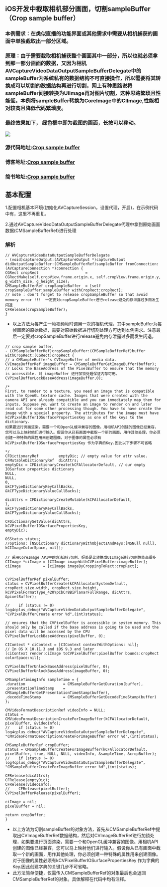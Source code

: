 ## iOS开发中截取相机部分画面，切割sampleBuffer（Crop sample buffer）


### 本例需求：在类似直播的功能界面或其他需求中需要从相机捕获的画面中单独截取出一部分区域。
### 原理：由于需要截取相机捕获整个画面其中一部分，所以也就必须拿到那一部分画面的数据，又因为相机AVCaptureVideoDataOutputSampleBufferDelegate中的sampleBuffer为系统私有的数据结构不可直接操作，所以需要将其转换成可以切割的数据结构再进行切割，网上有种思路说将sampleBuffer间接转换为UIImage再对图片切割，这种思路繁琐且性能低，本例将sampleBuffer转换为CoreImage中的CIImage,性能相对较高且降低代码繁琐度。

### 最终效果如下， 绿色框中即为截图的画面，长按可以移动。
![](https://d26dzxoao6i3hh.cloudfront.net/items/382V1S1q1B370V3t0G2L/C35987EE9EA0C8E00004B4848ACB9213.jpg)

### 源代码地址:[Crop sample buffer]()
### 博客地址:[Crop sample buffer]()
### 简书地址:[Crop sample buffer](http://www.jianshu.com/p/ac79a80f1af2)

## 基本配置
1.配置相机基本环境(初始化AVCaptureSession，设置代理，开启)，在示例代码中有，这里不再重复。

2.通过AVCaptureVideoDataOutputSampleBufferDelegate代理中拿到原始画面数据(CMSampleBufferRef)进行处理

### 解析

```  
// AVCaptureVideoDataOutputSampleBufferDelegate
- (void)captureOutput:(AVCaptureOutput *)captureOutput didOutputSampleBuffer:(CMSampleBufferRef)sampleBuffer fromConnection:(AVCaptureConnection *)connection {
CGRect cropRect                     = CGRectMake(self.cropView.frame.origin.x, self.cropView.frame.origin.y, g_width_size, g_height_size);
CMSampleBufferRef cropSampleBuffer  = [self cropSampleBuffer:sampleBuffer withCropRect:cropRect];
// note : don't forget to release cropSampleBuffer so that avoid memory error !!!  一定要对cropSampleBuffer进行release避免内存泄露过多而发生闪退
CFRelease(cropSampleBuffer);
}

```
- 以上方法为每产生一帧视频帧时调用一次的相机代理，其中sampleBuffer为每帧画面的原始数据，需要对原始数据进行切割处理方可达到本例需求。注意最后一定要对cropSampleBuffer进行release避免内存泄露过多而发生闪退。

```
// crop sample buffer，
- (CMSampleBufferRef)cropSampleBuffer:(CMSampleBufferRef)buffer withCropRect:(CGRect)cropRect {
// a CMSampleBuffer's CVImageBuffer of media data.
CVImageBufferRef imageBuffer = CMSampleBufferGetImageBuffer(buffer);
// Locks the BaseAddress of the PixelBuffer to ensure that the memory is accessible. 对 imageBuffer 进行加锁处理保证内存可用。
CVPixelBufferLockBaseAddress(imageBuffer,0);

/*
First, to render to a texture, you need an image that is compatible with the OpenGL texture cache. Images that were created with the camera API are already compatible and you can immediately map them for inputs. Suppose you want to create an image to render on and later read out for some other processing though. You have to have create the image with a special property. The attributes for the image must have kCVPixelBufferIOSurfacePropertiesKey as one of the keys to the dictionary.
如果要进行页面渲染，需要一个和OpenGL缓冲兼容的图像。用相机API创建的图像已经兼容，您可以马上映射他们进行输入。假设你从已有画面中截取一个新的画面，用作其他处理，你必须创建一种特殊的属性用来创建图像。对于图像的属性必须有kCVPixelBufferIOSurfacePropertiesKey 作为字典的Key.因此以下步骤不可省略

*/
CFDictionaryRef         emptyDic; // empty value for attr value.
CFMutableDictionaryRef  dicAttrs;
emptyDic = CFDictionaryCreate(kCFAllocatorDefault, // our empty IOSurface properties dictionary
NULL,
NULL,
0,
&kCFTypeDictionaryKeyCallBacks,
&kCFTypeDictionaryValueCallBacks);

dicAttrs = CFDictionaryCreateMutable(kCFAllocatorDefault,
1,
&kCFTypeDictionaryKeyCallBacks,
&kCFTypeDictionaryValueCallBacks);

CFDictionarySetValue(dicAttrs,
kCVPixelBufferIOSurfacePropertiesKey,
emptyDic);

OSStatus status;
//options: [NSDictionary dictionaryWithObjectsAndKeys:[NSNull null], kCIImageColorSpace, nil]];

// 采用CoreImage API中的方法进行切割，好处是比转换成UIImage进行切割性能高很多
CIImage *ciImage = [CIImage imageWithCVPixelBuffer:imageBuffer];
ciImage          = [ciImage imageByCroppingToRect:cropRect];


CVPixelBufferRef pixelBuffer;
status = CVPixelBufferCreate(kCFAllocatorSystemDefault, cropRect.size.width, cropRect.size.height, kCVPixelFormatType_420YpCbCr8BiPlanarFullRange, dicAttrs, &pixelBuffer);

//    if (status != 0) log4cplus_debug("AVCaptureVideoDataOutputSampleBufferDelegate", "CVPixelBufferCreate error %d",(int)status);

// ensures that the CVPixelBuffer is accessible in system memory. This should only be called if the base address is going to be used and the pixel data will be accessed by the CPU
CVPixelBufferLockBaseAddress(pixelBuffer, 0);

CIContext * ciContext = [CIContext contextWithOptions: nil];
// In OS X 10.11.3 and iOS 9.3 and later
[ciContext render:ciImage toCVPixelBuffer:pixelBuffer bounds:cropRect colorSpace:nil];

CVPixelBufferUnlockBaseAddress(pixelBuffer, 0);
CVPixelBufferUnlockBaseAddress(imageBuffer, 0);

CMSampleTimingInfo sampleTime = {
.duration                 = CMSampleBufferGetDuration(buffer),
.presentationTimeStamp    = CMSampleBufferGetPresentationTimeStamp(buffer),
.decodeTimeStamp          = CMSampleBufferGetDecodeTimeStamp(buffer)
};

CMVideoFormatDescriptionRef videoInfo = NULL;
status = CMVideoFormatDescriptionCreateForImageBuffer(kCFAllocatorDefault, pixelBuffer, &videoInfo);
//    if (status != 0) log4cplus_debug("AVCaptureVideoDataOutputSampleBufferDelegate", "CMVideoFormatDescriptionCreateForImageBuffer error %d",(int)status);

CMSampleBufferRef cropBuffer;
status = CMSampleBufferCreateForImageBuffer(kCFAllocatorDefault, pixelBuffer, true, NULL, NULL, videoInfo, &sampleTime, &cropBuffer);
//    if (status != 0) log4cplus_debug("AVCaptureVideoDataOutputSampleBufferDelegate", "CMSampleBufferCreateForImageBuffer error %d",(int)status);

CFRelease(dicAttrs);
CFRelease(emptyDic);
CFRelease(videoInfo);
//    CFRelease(pixelBuffer);
CVPixelBufferRelease(pixelBuffer);

ciImage = nil;
pixelBuffer = nil;

return cropBuffer;
}

```
- 以上方法为切割sampleBuffer的对象方法，首先从CMSampleBufferRef中提取出CVImageBufferRef数据结构，然后对CVImageBufferRef进行加锁处理，如果要进行页面渲染，需要一个和OpenGL缓冲兼容的图像。用相机API创建的图像已经兼容，您可以马上映射他们进行输入。假设你从已有画面中截取一个新的画面，用作其他处理，你必须创建一种特殊的属性用来创建图像。对于图像的属性必须有kCVPixelBufferIOSurfacePropertiesKey 作为字典的Key.因此创建字典的关键几步不可省略。
- 此方法简单便捷，仅需传入CMSampleBufferRef的对象最后也会返回CMSampleBufferRef的对象。具体解释在代码中均有注释。


